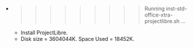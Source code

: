 * >>>>>>>>> Running inst-std-office-xtra-projectlibre.sh ...
  * Install ProjectLibre.
  * Disk size = 3604044K. Space Used = 18452K.
